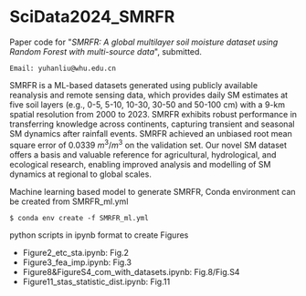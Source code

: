 # SciData2024_SMRFR
Paper code for "*SMRFR: A global multilayer soil moisture dataset using Random Forest with multi-source data*", submitted.

```
Email: yuhanliu@whu.edu.cn
```

SMRFR is a ML-based datasets generated using publicly available reanalysis and remote sensing data, which provides daily SM estimates at five soil layers (e.g., 0-5, 5-10, 10-30, 30-50 and 50-100 cm) with a 9-km spatial resolution from 2000 to 2023. SMRFR exhibits robust performance in transferring knowledge across continents, capturing transient and seasonal SM dynamics after rainfall events. SMRFR achieved an unbiased root mean square error of 0.0339 $m^{3}/m^{3}$ on the validation set. Our novel SM dataset offers a basis and valuable reference for agricultural, hydrological, and ecological research, enabling improved analysis and modelling of SM dynamics at regional to global scales.

Machine learning based model to generate SMRFR, Conda environment can be created from SMRFR_ml.yml
```
$ conda env create -f SMRFR_ml.yml
```
python scripts in ipynb format to create Figures
- Figure2_etc_sta.ipynb: Fig.2
- Figure3_fea_imp.ipynb: Fig.3
- Figure8&FigureS4_com_with_datasets.ipynb: Fig.8/Fig.S4
- Figure11_stas_statistic_dist.ipynb: Fig.11
